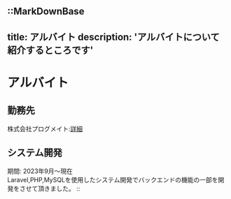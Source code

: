 ::MarkDownBase
---
title: アルバイト
description: 'アルバイトについて紹介するところです'
---

# アルバイト

## 勤務先
株式会社プログメイト:[詳細](https://biz.progmate.jp)<br>

## システム開発
期間: 2023年9月〜現在<br>
Laravel,PHP,MySQLを使用したシステム開発でバックエンドの機能の一部を開発をさせて頂きました。
::